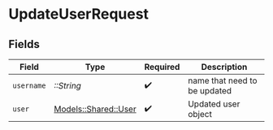 # UpdateUserRequest


## Fields

| Field                                               | Type                                                | Required                                            | Description                                         |
| --------------------------------------------------- | --------------------------------------------------- | --------------------------------------------------- | --------------------------------------------------- |
| `username`                                          | *::String*                                          | :heavy_check_mark:                                  | name that need to be updated                        |
| `user`                                              | [Models::Shared::User](../../models/shared/user.md) | :heavy_check_mark:                                  | Updated user object                                 |